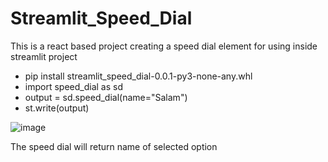 # Streamlit_Speed_Dial
This is a react based project creating a speed dial element for using inside streamlit project

- pip install streamlit_speed_dial-0.0.1-py3-none-any.whl
- import speed_dial as sd
- output = sd.speed_dial(name="Salam")
- st.write(output)


![image](https://github.com/user-attachments/assets/e54d7039-dfed-45e3-a625-2b7b7c294aaa)

The speed dial will return name of selected option
